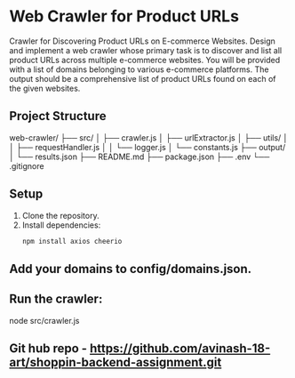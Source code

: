 # Web Crawler for Product URLs
Crawler for Discovering Product URLs on E-commerce Websites.
Design and implement a web crawler whose primary task is to discover and list all product URLs across multiple e-commerce websites. You will be provided with a list of domains belonging to various e-commerce platforms. The output should be a comprehensive list of product URLs found on each of the given websites.

## Project Structure
web-crawler/
├── src/
│   ├── crawler.js
│   ├── urlExtractor.js
│   ├── utils/
│   │   ├── requestHandler.js
│   │   └── logger.js
│   └── constants.js
├── output/
│   └── results.json
├── README.md
├── package.json
├── .env
└── .gitignore



## Setup
1. Clone the repository.
2. Install dependencies:
   ```bash
   npm install axios cheerio

## Add your domains to config/domains.json. 

## Run the crawler: 
node src/crawler.js

## Git hub repo - https://github.com/avinash-18-art/shoppin-backend-assignment.git